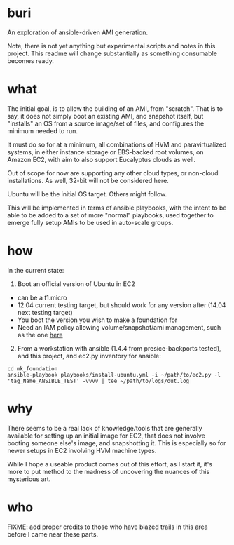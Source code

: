 buri
====

An exploration of ansible-driven AMI generation.

Note, there is not yet anything but experimental scripts and notes in this project. This readme will change substantially as something consumable becomes ready.

what
====

The initial goal, is to allow the building of an AMI, from "scratch". That is to say, it does not simply boot an existing AMI, and snapshot itself, but "installs" an OS from a source image/set of files, and configures the minimum needed to run.

It must do so for at a minimum, all combinations of HVM and paravirtualized systems, in either instance storage or EBS-backed root volumes, on Amazon EC2, with aim to also support Eucalyptus clouds as well.

Out of scope for now are supporting any other cloud types, or non-cloud installations. As well, 32-bit will not be considered here.

Ubuntu will be the initial OS target. Others might follow.

This will be implemented in terms of ansible playbooks, with the intent to be able to be added to a set of more "normal" playbooks, used together to emerge fully setup AMIs to be used in auto-scale groups.

how
===

In the current state:

1. Boot an official version of Ubuntu in EC2
  - can be a t1.micro
  - 12.04 current testing target, but should work for any version after (14.04 next testing target)
  - You boot the version you wish to make a foundation for
  - Need an IAM policy allowing volume/snapshot/ami management, such as the one [here](https://github.com/Netflix/aminator/wiki/Configuration)

2. From a workstation with ansible (1.4.4 from presice-backports tested), and this project, and ec2.py inventory for ansible:

```
cd mk_foundation
ansible-playbook playbooks/install-ubuntu.yml -i ~/path/to/ec2.py -l 'tag_Name_ANSIBLE_TEST' -vvvv | tee ~/path/to/logs/out.log
```

why
===

There seems to be a real lack of knowledge/tools that are generally available for setting up an initial image for EC2, that does not involve booting someone else's image, and snapshotting it. This is especially so for newer setups in EC2 involving HVM machine types.

While I hope a useable product comes out of this effort, as I start it, it's more to put method to the madness of uncovering the nuances of this mysterious art.

who
===

FIXME: add proper credits to those who have blazed trails in this area before I came near these parts.


